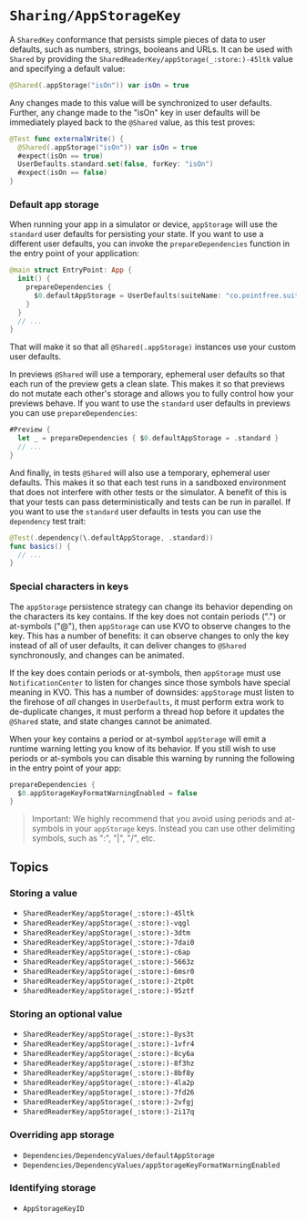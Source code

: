 # ``Sharing/AppStorageKey``

A ``SharedKey`` conformance that persists simple pieces of data to user defaults, such as numbers,
strings, booleans and URLs. It can be used with ``Shared`` by providing the 
``SharedReaderKey/appStorage(_:store:)-45ltk`` value and specifying a default value:

```swift
@Shared(.appStorage("isOn")) var isOn = true
```

Any changes made to this value will be synchronized to user defaults. Further, any change made to 
the "isOn" key in user defaults will be immediately played back to the `@Shared` value, as this
test proves:

```swift
@Test func externalWrite() {
  @Shared(.appStorage("isOn")) var isOn = true
  #expect(isOn == true)  
  UserDefaults.standard.set(false, forKey: "isOn")
  #expect(isOn == false)
}
```

### Default app storage

When running your app in a simulator or device, `appStorage` will use the `standard` user defaults 
for persisting your state. If you want to use a different user defaults, you can invoke the 
`prepareDependencies` function in the entry point of your application:

```swift
@main struct EntryPoint: App {
  init() {
    prepareDependencies {
      $0.defaultAppStorage = UserDefaults(suiteName: "co.pointfree.suite")!
    }
  }
  // ...
}
```

That will make it so that all `@Shared(.appStorage)` instances use your custom user defaults.

In previews `@Shared` will use a temporary, ephemeral user defaults so that each run of the preview
gets a clean slate. This makes it so that previews do not mutate each other's storage and allows
you to fully control how your previews behave. If you want to use the `standard` user defaults
in previews you can use `prepareDependencies`:

```swift
#Preview {
  let _ = prepareDependencies { $0.defaultAppStorage = .standard }
  // ...
}
```

And finally, in tests `@Shared` will also use a temporary, ephemeral user defaults. This makes it
so that each test runs in a sandboxed environment that does not interfere with other tests or the 
simulator. A benefit of this is that your tests can pass deterministically and tests can be run
in parallel. If you want to use the `standard` user defaults in tests you can use the `dependency`
test trait:

```swift
@Test(.dependency(\.defaultAppStorage, .standard))
func basics() {
  // ...
}
```

### Special characters in keys

The `appStorage` persistence strategy can change its behavior depending on the characters its key
contains. If the key does not contain periods (".") or at-symbols ("@"), then `appStorage` can use
KVO to observe changes to the key. This has a number of benefits: it can observe changes to only
the key instead of all of user defaults, it can deliver changes to `@Shared` synchronously, and
changes can be animated.

If the key does contain periods or at-symbols, then `appStorage` must use `NotificationCenter`
to listen for changes since those symbols have special meaning in KVO. This has a number of 
downsides: `appStorage` must listen to the firehose of _all_ changes in `UserDefaults`, it must
perform extra work to de-duplicate changes, it must perform a thread hop before it updates the
`@Shared` state, and state changes cannot be animated.

When your key contains a period or at-symbol `appStorage` will emit a runtime warning letting you
know of its behavior. If you still wish to use periods or at-symbols you can disable this warning
by running the following in the entry point of your app:

```swift
prepareDependencies {
  $0.appStorageKeyFormatWarningEnabled = false
}
```

> Important: We highly recommend that you avoid using periods and at-symbols in your `appStorage`
keys. Instead you can use other delimiting symbols, such as ":", "|", "/", etc.

## Topics

### Storing a value

- ``SharedReaderKey/appStorage(_:store:)-45ltk``  <!-- Bool -->
- ``SharedReaderKey/appStorage(_:store:)-vqgl``   <!-- Data -->
- ``SharedReaderKey/appStorage(_:store:)-3dtm``   <!-- Date -->
- ``SharedReaderKey/appStorage(_:store:)-7dai0``  <!-- Double -->
- ``SharedReaderKey/appStorage(_:store:)-c6ap``   <!-- Int -->
- ``SharedReaderKey/appStorage(_:store:)-5663z``  <!-- String -->
- ``SharedReaderKey/appStorage(_:store:)-6msr0``  <!-- URL -->
- ``SharedReaderKey/appStorage(_:store:)-2tp0t``  <!-- RawRepresentable<Int> -->
- ``SharedReaderKey/appStorage(_:store:)-95ztf``  <!-- RawRepresentable<String> -->

### Storing an optional value

- ``SharedReaderKey/appStorage(_:store:)-8ys3t``  <!-- Bool? -->
- ``SharedReaderKey/appStorage(_:store:)-1vfr4``  <!-- Data? -->
- ``SharedReaderKey/appStorage(_:store:)-8cy6a``  <!-- Date? -->
- ``SharedReaderKey/appStorage(_:store:)-8f3hz``  <!-- Double? -->
- ``SharedReaderKey/appStorage(_:store:)-8bf8y``  <!-- Int? -->
- ``SharedReaderKey/appStorage(_:store:)-4la2p``  <!-- String? -->
- ``SharedReaderKey/appStorage(_:store:)-7fd26``  <!-- URL? -->
- ``SharedReaderKey/appStorage(_:store:)-2vfgj``  <!-- RawRepresentable<Int?> -->
- ``SharedReaderKey/appStorage(_:store:)-2i17q``  <!-- RawRepresentable<String?> -->

### Overriding app storage

- ``Dependencies/DependencyValues/defaultAppStorage``
- ``Dependencies/DependencyValues/appStorageKeyFormatWarningEnabled``

### Identifying storage

- ``AppStorageKeyID``
